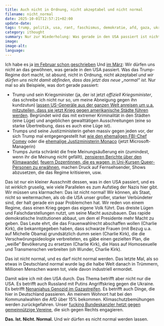 ```yaml
---
title: Auch nicht in Ordnung, nicht akzeptabel und nicht normal
filename: nicht_normal
date: 2025-10-01T12:57:21+02:00
update-date:
tags: trump, politik, usa, rant, faschismus, demokratie, afd, gaza, ukraine, cdu
category: ithought
summary: Nur zur Wiederholung: Was gerade in den USA passiert ist nicht normal und wir sollten nicht versuchen, uns daran zu gewöhnen.
image:
image-alt:
language:
---
```


Ich habe es ja [im Februar schon geschrieben](/blogposts/nicht_akzeptabel) Und [im März](/blogposts/auch_nicht_in_ordnung): Wir dürfen uns nicht an das gewöhnen, was gerade in den USA passiert. Was das Trump-Regime dort macht, ist absurd, nicht in Ordnung, nicht akzeptabel _und wir dürfen uns nicht damit abfinden, dass das jetzt das neue „normal“ ist_. Nur mal so als Beispiele, was dort gerade passiert:

- Trump und sein Kriegsminister (ja, der ist jetzt _offiziell Kriegsminister_, das schreibe ich nicht nur so, um meine Abneigung gegen ihn kundzutun) [lassen US-Generäle aus der ganzen Welt anreisen um u.a. mitzuteilen, dass sie jetzt Krieg gegen amerikanische Städte führen werden](https://www.tagesschau.de/ausland/amerika/hegseth-quantico-treffen-102.html). Begründet wird das mit extremer Kriminalität in den Städten (eine Lüge) und angeblichen gewalttätigen Ausschreitungen (eine so starke Übertreibung, dass es auch eine Lüge ist).
- Trumps und seine Justizministerin gehen massiv gegen jeden vor, der sich Trump mal entgegengestellt hat [wie den ehemaligen FBI-Chef Comey](https://www.tagesschau.de/ausland/amerika/ex-fbi-chef-comey-anklage-100.html) oder die [ehemalige Justizministerin Monaco](https://www.tagesschau.de/ausland/amerika/trump-microsoft-100.html) (jetzt Microsoft-Managerin)
- Trumps Junta schränkt die freie Meinungsäußerung ein (zumindest, wenn ihr die Meinung nicht gefällt), [zensieren Berichte über den Klimawandel](https://www.theguardian.com/environment/2017/aug/07/usda-climate-change-language-censorship-emails), [feuern Dozentinnen, die es wagen, in Uni-Kursen Queer-Personen zu erwähnen](https://skepchick.org/2025/09/fired-for-mentioning-lgbtq-people-exist/), machen Druck auf Fernsehsender, Shows abzusetzen, die das Regime kritisieren, usw.

Das ist nur ein kleiner Ausschnitt dessen, was in den USA passiert, und es ist _wirklich_ gruselig, wie viele Parallelen es zum Aufstieg der Nazis hier gibt. Wir müssen uns klarmachen: Das ist nicht normal! Wir können, als Staat, nicht so weitermachen, als ob die USA unser großer, starker Verbündeter sind, der halt gerade ein paar Problemchen hat. Wir reden von einem Regime, dass einen Krieg gegen das eigene Volk führt. Das dreiste Lügen und Falschdarstellungen nutzt, um seine Macht auszubauen. Das rapide demokratische Institutionen abbaut, um dem el Presidente mehr Macht zu geben. Das Leute ehrt, die das Frauenwahlrecht abschaffen wollen (Charlie Kirk), die bekanntgegeben haben, dass schwarze Frauen (mit Bezug u.a. auf Michelle Obama) grundsätzlich dumm seien (Charlie Kirk), die die Verschwörungsideologie verbreiteten, es gäbe einen gezielten Plan, die „weiße“ Bevölkerung zu ersetzen (Charlie Kirk), die Hass auf Homosexuelle und Transmenschen verbreiten (oh Wunder, Charlie Kirk).

Das ist nicht normal, und es darf nicht normal werden. Das letzte Mal, als so etwas in Deutschland normal wurde lag die halbe Welt danach in Trümmern, Millionen Menschen waren tot, viele davon industriell ermordet.

Damit wäre ich mit den USA durch. Das Thema betrifft aber nicht nur die USA. Es betrifft auch Russland mit Putins Angriffskrieg gegen die Ukraine. Es betrifft [Nenanjahus Genozid im Gazastreifen](https://news.un.org/en/story/2025/09/1165856). Es betrifft auch Dinge, die hier in Deutschland passieren. An meinem Wohnort hat bei den Kommunalwahlen die AfD über 15% bekommen. Klimaschutzbemühungen werden zurückgefahren. Unser [fucking Bundeskanzler hetzt gegen gemeinnützige Vereine](https://www.deutschlandfunk.de/union-will-foerderung-beteiligter-gemeinnuetziger-vereine-ueberpruefen-100.html), die sich gegen Rechts engagieren.

**Das. Ist. Nicht. Normal.** Und wir dürfen es nicht normal werden lassen.
